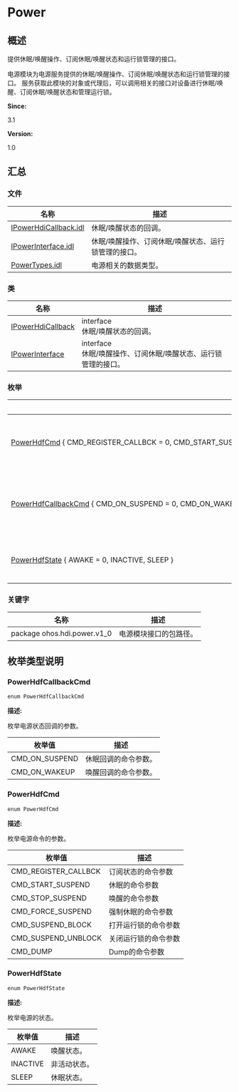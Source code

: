 # Power


## 概述

提供休眠/唤醒操作、订阅休眠/唤醒状态和运行锁管理的接口。

电源模块为电源服务提供的休眠/唤醒操作、订阅休眠/唤醒状态和运行锁管理的接口。 服务获取此模块的对象或代理后，可以调用相关的接口对设备进行休眠/唤醒、订阅休眠/唤醒状态和管理运行锁。

**Since:**

3.1

**Version:**

1.0


## 汇总


### 文件

  | 名称 | 描述 | 
| -------- | -------- |
| [IPowerHdiCallback.idl](_i_power_hdi_callback_8idl.md) | 休眠/唤醒状态的回调。 | 
| [IPowerInterface.idl](_i_power_interface_8idl.md) | 休眠/唤醒操作、订阅休眠/唤醒状态、运行锁管理的接口。 | 
| [PowerTypes.idl](_power_types_8idl.md) | 电源相关的数据类型。 | 


### 类

  | 名称 | 描述 | 
| -------- | -------- |
| [IPowerHdiCallback](interface_i_power_hdi_callback.md) | interface<br/>休眠/唤醒状态的回调。 | 
| [IPowerInterface](interface_i_power_interface.md) | interface<br/>休眠/唤醒操作、订阅休眠/唤醒状态、运行锁管理的接口。 | 


### 枚举

  | 名称 | 描述 | 
| -------- | -------- |
| [PowerHdfCmd](#powerhdfcmd)&nbsp;{&nbsp;CMD_REGISTER_CALLBCK&nbsp;=&nbsp;0,&nbsp;CMD_START_SUSPEND,&nbsp;CMD_STOP_SUSPEND,&nbsp;CMD_FORCE_SUSPEND,&nbsp;&nbsp;&nbsp;CMD_SUSPEND_BLOCK,&nbsp;CMD_SUSPEND_UNBLOCK,&nbsp;CMD_DUMP&nbsp;} | 枚举电源命令的参数。 | 
| [PowerHdfCallbackCmd](#powerhdfcallbackcmd)&nbsp;{&nbsp;CMD_ON_SUSPEND&nbsp;=&nbsp;0,&nbsp;CMD_ON_WAKEUP&nbsp;} | 枚举电源状态回调的参数。 | 
| [PowerHdfState](#powerhdfstate)&nbsp;{&nbsp;AWAKE&nbsp;=&nbsp;0,&nbsp;INACTIVE,&nbsp;SLEEP&nbsp;} | 枚举电源的状态。 | 


### 关键字

  | 名称 | 描述 | 
| -------- | -------- |
| package&nbsp;ohos.hdi.power.v1_0 | 电源模块接口的包路径。 | 


## 枚举类型说明


### PowerHdfCallbackCmd

  
```
enum PowerHdfCallbackCmd
```

**描述:**

枚举电源状态回调的参数。

  | 枚举值 | 描述 | 
| -------- | -------- |
| CMD_ON_SUSPEND | 休眠回调的命令参数。 | 
| CMD_ON_WAKEUP | 唤醒回调的命令参数。 | 


### PowerHdfCmd

  
```
enum PowerHdfCmd
```

**描述:**

枚举电源命令的参数。

  | 枚举值 | 描述 | 
| -------- | -------- |
| CMD_REGISTER_CALLBCK | 订阅状态的命令参数 | 
| CMD_START_SUSPEND | 休眠的命令参数 | 
| CMD_STOP_SUSPEND | 唤醒的命令参数 | 
| CMD_FORCE_SUSPEND | 强制休眠的命令参数 | 
| CMD_SUSPEND_BLOCK | 打开运行锁的命令参数 | 
| CMD_SUSPEND_UNBLOCK | 关闭运行锁的命令参数 | 
| CMD_DUMP | Dump的命令参数 | 


### PowerHdfState

  
```
enum PowerHdfState
```

**描述:**

枚举电源的状态。

  | 枚举值 | 描述 | 
| -------- | -------- |
| AWAKE | 唤醒状态。 | 
| INACTIVE | 非活动状态。 | 
| SLEEP | 休眠状态。 | 
